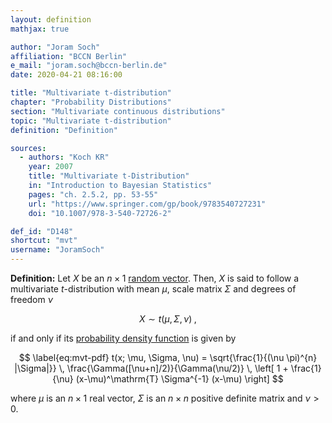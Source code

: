 ```yaml
---
layout: definition
mathjax: true

author: "Joram Soch"
affiliation: "BCCN Berlin"
e_mail: "joram.soch@bccn-berlin.de"
date: 2020-04-21 08:16:00

title: "Multivariate t-distribution"
chapter: "Probability Distributions"
section: "Multivariate continuous distributions"
topic: "Multivariate t-distribution"
definition: "Definition"

sources:
  - authors: "Koch KR"
    year: 2007
    title: "Multivariate t-Distribution"
    in: "Introduction to Bayesian Statistics"
    pages: "ch. 2.5.2, pp. 53-55"
    url: "https://www.springer.com/gp/book/9783540727231"
    doi: "10.1007/978-3-540-72726-2"

def_id: "D148"
shortcut: "mvt"
username: "JoramSoch"
---
```



**Definition:** Let $X$ be an $n \times 1$ [random vector](/D/rvec). Then, $X$ is said to follow a multivariate $t$-distribution with mean $\mu$, scale matrix $\Sigma$ and degrees of freedom $\nu$

$$ \label{eq:mvt}
X \sim t(\mu, \Sigma, \nu) \; ,
$$

if and only if its [probability density function](/D/pdf) is given by

$$ \label{eq:mvt-pdf}
t(x; \mu, \Sigma, \nu) = \sqrt{\frac{1}{(\nu \pi)^{n} |\Sigma|}} \, \frac{\Gamma([\nu+n]/2)}{\Gamma(\nu/2)} \, \left[ 1 + \frac{1}{\nu} (x-\mu)^\mathrm{T} \Sigma^{-1} (x-\mu) \right]
$$

where $\mu$ is an $n \times 1$ real vector, $\Sigma$ is an $n \times n$ positive definite matrix and $\nu > 0$.